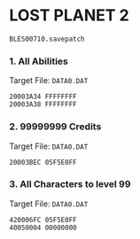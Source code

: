 #  LOST PLANET 2 

`BLES00710.savepatch`

### 1. All Abilities

Target File: `DATA0.DAT`

```
20003A34 FFFFFFFF
20003A38 FFFFFFFF
```

### 2. 99999999 Credits

Target File: `DATA0.DAT`

```
20003BEC 05F5E0FF
```

### 3. All Characters to level 99

Target File: `DATA0.DAT`

```
420006FC 05F5E0FF
40050004 00000000
```


